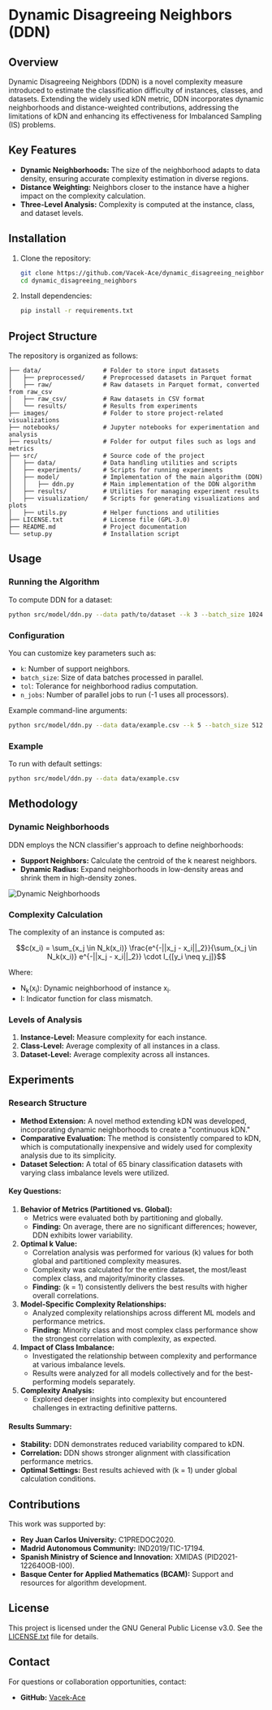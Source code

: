 # Dynamic Disagreeing Neighbors (DDN)

## Overview
Dynamic Disagreeing Neighbors (DDN) is a novel complexity measure introduced to estimate the classification difficulty of instances, classes, and datasets. Extending the widely used kDN metric, DDN incorporates dynamic neighborhoods and distance-weighted contributions, addressing the limitations of kDN and enhancing its effectiveness for Imbalanced Sampling (IS) problems.

## Key Features
- **Dynamic Neighborhoods:** The size of the neighborhood adapts to data density, ensuring accurate complexity estimation in diverse regions.
- **Distance Weighting:** Neighbors closer to the instance have a higher impact on the complexity calculation.
- **Three-Level Analysis:** Complexity is computed at the instance, class, and dataset levels.

## Installation
1. Clone the repository:
   ```bash
   git clone https://github.com/Vacek-Ace/dynamic_disagreeing_neighbors.git
   cd dynamic_disagreeing_neighbors
   ```
2. Install dependencies:
   ```bash
   pip install -r requirements.txt
   ```

## Project Structure
The repository is organized as follows:

```
├── data/                 # Folder to store input datasets
│   ├── preprocessed/     # Preprocessed datasets in Parquet format
│   ├── raw/              # Raw datasets in Parquet format, converted from raw_csv
│   ├── raw_csv/          # Raw datasets in CSV format
│   └── results/          # Results from experiments
├── images/               # Folder to store project-related visualizations
├── notebooks/            # Jupyter notebooks for experimentation and analysis
├── results/              # Folder for output files such as logs and metrics
├── src/                  # Source code of the project
│   ├── data/             # Data handling utilities and scripts
│   ├── experiments/      # Scripts for running experiments
│   ├── model/            # Implementation of the main algorithm (DDN)
│   │   ├── ddn.py        # Main implementation of the DDN algorithm
│   ├── results/          # Utilities for managing experiment results
│   ├── visualization/    # Scripts for generating visualizations and plots
│   ├── utils.py          # Helper functions and utilities
├── LICENSE.txt           # License file (GPL-3.0)
├── README.md             # Project documentation
└── setup.py              # Installation script
```

## Usage
### Running the Algorithm
To compute DDN for a dataset:
```bash
python src/model/ddn.py --data path/to/dataset --k 3 --batch_size 1024 --tol 1e-4 --n_jobs -1
```

### Configuration
You can customize key parameters such as:
- `k`: Number of support neighbors.
- `batch_size`: Size of data batches processed in parallel.
- `tol`: Tolerance for neighborhood radius computation.
- `n_jobs`: Number of parallel jobs to run (-1 uses all processors).

Example command-line arguments:
```bash
python src/model/ddn.py --data data/example.csv --k 5 --batch_size 512 --tol 1e-3
```

### Example
To run with default settings:
```bash
python src/model/ddn.py --data data/example.csv
```

## Methodology
### Dynamic Neighborhoods
DDN employs the NCN classifier's approach to define neighborhoods:
- **Support Neighbors:** Calculate the centroid of the k nearest neighbors.
- **Dynamic Radius:** Expand neighborhoods in low-density areas and shrink them in high-density zones.

![Dynamic Neighborhoods](images/dynamic_neighbors.png)

### Complexity Calculation
The complexity of an instance is computed as:
```math
c(x_i) = \sum_{x_j \in N_k(x_i)} \frac{e^{-||x_j - x_i||_2}}{\sum_{x_j \in N_k(x_i)} e^{-||x_j - x_i||_2}} \cdot I_{[y_i \neq y_j]}
```
Where:
- N<sub>k</sub>(x<sub>i</sub>): Dynamic neighborhood of instance x<sub>i</sub>.
- I: Indicator function for class mismatch.


### Levels of Analysis
1. **Instance-Level:** Measure complexity for each instance.
2. **Class-Level:** Average complexity of all instances in a class.
3. **Dataset-Level:** Average complexity across all instances.

## Experiments

### Research Structure
- **Method Extension:** A novel method extending kDN was developed, incorporating dynamic neighborhoods to create a "continuous kDN."
- **Comparative Evaluation:** The method is consistently compared to kDN, which is computationally inexpensive and widely used for complexity analysis due to its simplicity.
- **Dataset Selection:** A total of 65 binary classification datasets with varying class imbalance levels were utilized.

#### Key Questions:
1. **Behavior of Metrics (Partitioned vs. Global):**
   - Metrics were evaluated both by partitioning and globally.
   - **Finding:** On average, there are no significant differences; however, DDN exhibits lower variability.
2. **Optimal k Value:**
   - Correlation analysis was performed for various \(k\) values for both global and partitioned complexity measures.
   - Complexity was calculated for the entire dataset, the most/least complex class, and majority/minority classes.
   - **Finding:** \(k = 1\) consistently delivers the best results with higher overall correlations.
3. **Model-Specific Complexity Relationships:**
   - Analyzed complexity relationships across different ML models and performance metrics.
   - **Finding:** Minority class and most complex class performance show the strongest correlation with complexity, as expected.
4. **Impact of Class Imbalance:**
   - Investigated the relationship between complexity and performance at various imbalance levels.
   - Results were analyzed for all models collectively and for the best-performing models separately.
5. **Complexity Analysis:**
   - Explored deeper insights into complexity but encountered challenges in extracting definitive patterns.

#### Results Summary:
- **Stability:** DDN demonstrates reduced variability compared to kDN.
- **Correlation:** DDN shows stronger alignment with classification performance metrics.
- **Optimal Settings:** Best results achieved with \(k = 1\) under global calculation conditions.

## Contributions
This work was supported by:
- **Rey Juan Carlos University:** C1PREDOC2020.
- **Madrid Autonomous Community:** IND2019/TIC-17194.
- **Spanish Ministry of Science and Innovation:** XMIDAS (PID2021-122640OB-I00).
- **Basque Center for Applied Mathematics (BCAM):** Support and resources for algorithm development.

## License
This project is licensed under the GNU General Public License v3.0. See the [LICENSE.txt](LICENSE.txt) file for details.

## Contact
For questions or collaboration opportunities, contact:
- **GitHub:** [Vacek-Ace](https://github.com/Vacek-Ace)